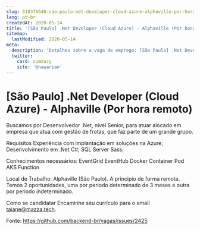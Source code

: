 ```yaml
---
slug: 618376640-sao-paulo-net-developer-cloud-azure-alphaville-por-hora-remoto
lang: pt-br
createdAt: 2020-05-14
title: '[São Paulo] .Net Developer (Cloud Azure) - Alphaville (Por hora remoto) - Vaga de Emprego'
sitemap:
  lastModified: 2020-05-14
meta:
  description: 'Detalhes sobre a vaga de emprego: [São Paulo] .Net Developer (Cloud Azure) - Alphaville (Por hora remoto)'
  twitter:
    card: summary
    site: '@nawarian'
---
```


# [São Paulo] .Net Developer (Cloud Azure) - Alphaville (Por hora remoto)

Buscamos por Desenvolvedor .Net, nível Senior, para atuar alocado em empresa que atua com gestão de frotas, que faz parte de um grande grupo.

Requisitos
Experiência com implantação em soluções na Azure;
Desenvolvimento em .Net C#;
SQL Server Sass;

Conhecimentos necessários:
EventGrid
EventHub
Docker
Container
Pod AKS
Function

Local de Trabalho: Alphaville (São Paulo). A principio de forma remota.
Temos 2 oportunidades, uma por periodo determinado de 3 meses e outra por periodo indeterminado.

Como se candidatar
Encaminhe seu currículo para o email taiane@mazza.tech.

Fonte: https://github.com/backend-br/vagas/issues/2425